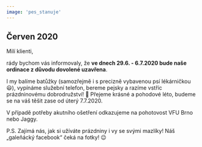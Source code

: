 ```yaml
---
image: 'pes_stanuje'
---
```


## Červen 2020

Milí klienti,

rády bychom vás informovaly, že **ve dnech 29.6. - 6.7.2020 bude naše ordinace z důvodu dovolené uzavřena**.

I my balíme batůžky (samozřejmě i s precizně vybavenou psí lékárničkou 😃),
vypínáme služební telefon, bereme pejsky a razíme vstříc prázdninovému dobrodružství! 🙂
Přejeme krásné a pohodové léto, budeme se na váš těšit zase od úterý 7.7.2020.

V případě potřeby akutního ošetření odkazujeme na pohotovost VFU Brno nebo Jaggy.

P.S. Zajímá nás, jak si užíváte prázdniny i vy se svými mazlíky!
Náš „galeňácký facebook“ čeká na fotky! 😉
